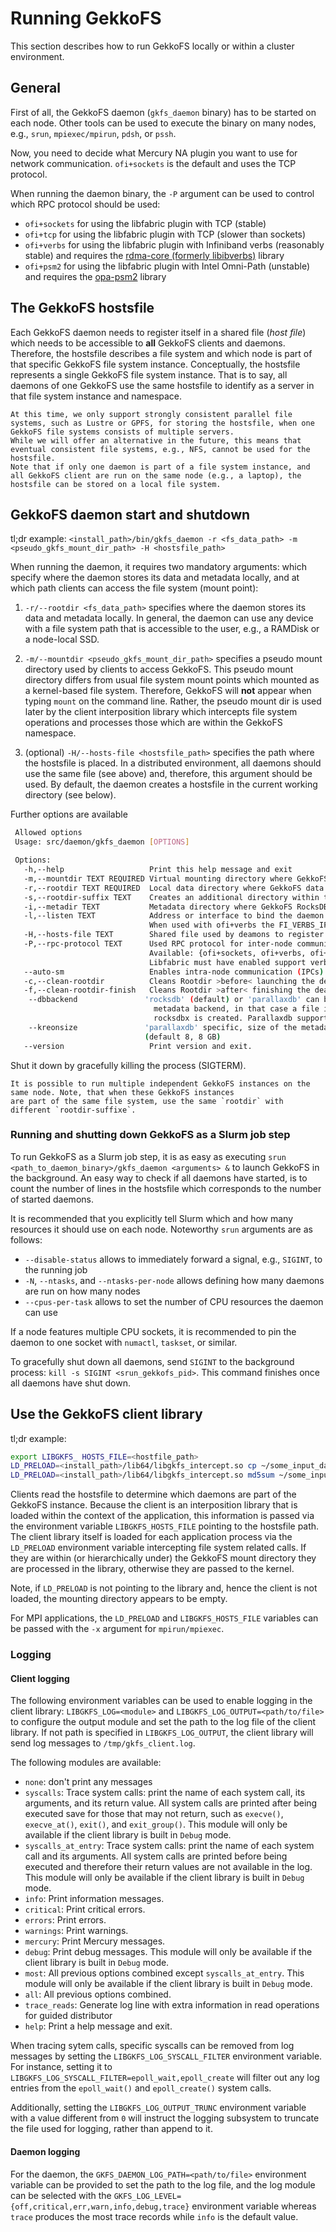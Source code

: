 # Running GekkoFS

This section describes how to run GekkoFS locally or within a cluster environment.

## General

First of all, the GekkoFS daemon (`gkfs_daemon` binary) has to be started on each node. Other tools can be used to
execute the binary on many nodes, e.g., `srun`,
`mpiexec/mpirun`, `pdsh`, or `pssh`.

Now, you need to decide what Mercury NA plugin you want to use for network communication.
`ofi+sockets` is the default and uses the TCP protocol.

When running the daemon binary, the `-P` argument can be used to control which RPC protocol should be used:

- `ofi+sockets` for using the libfabric plugin with TCP (stable)
- `ofi+tcp` for using the libfabric plugin with TCP (slower than sockets)
- `ofi+verbs` for using the libfabric plugin with Infiniband verbs (reasonably stable) and requires
  the [rdma-core (formerly libibverbs)](https://github.com/linux-rdma/rdma-core) library
- `ofi+psm2` for using the libfabric plugin with Intel Omni-Path (unstable) and requires
  the [opa-psm2](https://github.com/cornelisnetworks/opa-psm2>) library

## The GekkoFS hostsfile

Each GekkoFS daemon needs to register itself in a shared file (*host file*) which needs to be accessible to **all**
GekkoFS clients and daemons. Therefore, the hostsfile describes a file system and which node is part of that specific
GekkoFS file system instance. Conceptually, the hostsfile represents a single GekkoFS file system instance. That is to
say, all daemons of one GekkoFS use the same hostsfile to identify as a server in that file system instance and
namespace.

```{important}
At this time, we only support strongly consistent parallel file systems, such as Lustre or GPFS, for storing the hostsfile, when one GekkoFS file systems consists of multiple servers.
While we will offer an alternative in the future, this means that eventual consistent file systems, e.g., NFS, cannot be used for the hostsfile.
Note that if only one daemon is part of a file system instance, and all GekkoFS client are run on the same node (e.g., a laptop), the hostsfile can be stored on a local file system.
```

## GekkoFS daemon start and shutdown

tl;dr example: `<install_path>/bin/gkfs_daemon -r <fs_data_path> -m <pseudo_gkfs_mount_dir_path> -H <hostsfile_path>`

When running the daemon, it requires two mandatory arguments: which specify where the daemon stores its data and
metadata locally, and at which path clients can access the file system (mount point):

1. `-r/--rootdir <fs_data_path>` specifies where the daemon stores its data and metadata locally. In general, the daemon
   can use any device with a file system path that is accessible to the user, e.g., a RAMDisk or a node-local SSD.

2. `-m/--mountdir <pseudo_gkfs_mount_dir_path>` specifies a pseudo mount directory used by clients to access GekkoFS.
   This pseudo mount directory differs from usual file system mount points which mounted as a kernel-based file system.
   Therefore, GekkoFS will **not** appear when typing `mount` on the command line. Rather, the pseudo mount dir is used
   later by the client interposition library which intercepts file system operations and processes those which are
   within the GekkoFS namespace.

3. (optional) `-H/--hosts-file <hostsfile_path>` specifies the path where the hostsfile is placed. In a distributed
   environment, all daemons should use the same file (see above) and, therefore, this argument should be used. By
   default, the daemon creates a hostsfile in the current working directory (see below).

Further options are available

```bash
 Allowed options
 Usage: src/daemon/gkfs_daemon [OPTIONS]

 Options:
   -h,--help                   Print this help message and exit
   -m,--mountdir TEXT REQUIRED Virtual mounting directory where GekkoFS is available.
   -r,--rootdir TEXT REQUIRED  Local data directory where GekkoFS data for this daemon is stored.
   -s,--rootdir-suffix TEXT    Creates an additional directory within the rootdir, allowing multiple daemons on one node.
   -i,--metadir TEXT           Metadata directory where GekkoFS RocksDB data directory is located. If not set, rootdir is used.
   -l,--listen TEXT            Address or interface to bind the daemon to. Default: local hostname.
                               When used with ofi+verbs the FI_VERBS_IFACE environment variable is set accordingly which associates the verbs device with the network interface. In case FI_VERBS_IFACE is already defined, the argument is ignored. Default 'ib'.
   -H,--hosts-file TEXT        Shared file used by deamons to register their endpoints. (default './gkfs_hosts.txt')
   -P,--rpc-protocol TEXT      Used RPC protocol for inter-node communication.
                               Available: {ofi+sockets, ofi+verbs, ofi+psm2} for TCP, Infiniband, and Omni-Path, respectively. (Default ofi+sockets)
                               Libfabric must have enabled support verbs or psm2.
   --auto-sm                   Enables intra-node communication (IPCs) via the `na+sm` (shared memory) protocol, instead of using the RPC protocol. (Default off)
   -c,--clean-rootdir          Cleans Rootdir >before< launching the deamon
   -f,--clean-rootdir-finish   Cleans Rootdir >after< finishing the deamon
    --dbbackend               'rocksdb' (default) or 'parallaxdb' can be specified as
                                metadata backend, in that case a file in 'metadir' named
                                rocksdbx is created. Parallaxdb support is experimental.
    --kreonsize               'parallaxdb' specific, size of the metadata file in GB. Minimal is 8 GB
                              (default 8, 8 GB)
   --version                   Print version and exit.
````

Shut it down by gracefully killing the process (SIGTERM).

```{note}
It is possible to run multiple independent GekkoFS instances on the same node. Note, that when these GekkoFS instances
are part of the same file system, use the same `rootdir` with different `rootdir-suffixe`.
```

### Running and shutting down GekkoFS as a Slurm job step

To run GekkoFS as a Slurm job step, it is as easy as executing `srun <path_to_daemon_binary>/gkfs_daemon <arguments> &`
to launch GekkoFS in the background. An easy way to check if all daemons have started, is to count the number of lines
in the hostsfile which corresponds to the number of started daemons.

It is recommended that you explicitly tell Slurm which and how many resources it should use on each node.
Noteworthy `srun` arguments are as follows:

- `--disable-status` allows to immediately forward a signal, e.g., `SIGINT`, to the running job
- `-N`, `--ntasks`, and `--ntasks-per-node` allows defining how many daemons are run on how many nodes
- `--cpus-per-task` allows to set the number of CPU resources the daemon can use

If a node features multiple CPU sockets, it is recommended to pin the daemon to one socket with `numactl`, `taskset`, or
similar.

To gracefully shut down all daemons, send `SIGINT` to the background process: `kill -s SIGINT <srun_gekkofs_pid>`. This
command finishes once all daemons have shut down.

## Use the GekkoFS client library

tl;dr example:

```bash
export LIBGKFS_ HOSTS_FILE=<hostfile_path>
LD_PRELOAD=<install_path>/lib64/libgkfs_intercept.so cp ~/some_input_data <pseudo_gkfs_mount_dir_path>/some_input_data
LD_PRELOAD=<install_path>/lib64/libgkfs_intercept.so md5sum ~/some_input_data <pseudo_gkfs_mount_dir_path>/some_input_data
```

Clients read the hostsfile to determine which daemons are part of the GekkoFS instance. Because the client is an
interposition library that is loaded within the context of the application, this information is passed via the
environment variable `LIBGKFS_HOSTS_FILE` pointing to the hostsfile path. The client library itself is loaded for each
application process via the `LD_PRELOAD` environment variable intercepting file system related calls. If they are
within (or hierarchically under) the GekkoFS mount directory they are processed in the library, otherwise they are
passed to the kernel.

Note, if `LD_PRELOAD` is not pointing to the library and, hence the client is not loaded, the mounting directory appears
to be empty.

For MPI applications, the `LD_PRELOAD` and `LIBGKFS_HOSTS_FILE` variables can be passed with the `-x` argument
for `mpirun/mpiexec`.

### Logging

#### Client logging

The following environment variables can be used to enable logging in the client library: `LIBGKFS_LOG=<module>`
and `LIBGKFS_LOG_OUTPUT=<path/to/file>` to configure the output module and set the path to the log file of the client
library. If not path is specified in `LIBGKFS_LOG_OUTPUT`, the client library will send log messages
to `/tmp/gkfs_client.log`.

The following modules are available:

- `none`: don't print any messages
- `syscalls`: Trace system calls: print the name of each system call, its arguments, and its return value. All system
  calls are printed after being executed save for those that may not return, such as `execve()`,
  `execve_at()`, `exit()`, and `exit_group()`. This module will only be available if the client library is built
  in `Debug` mode.
- `syscalls_at_entry`: Trace system calls: print the name of each system call and its arguments. All system calls are
  printed before being executed and therefore their return values are not available in the log. This module will only be
  available if the client library is built in `Debug` mode.
- `info`: Print information messages.
- `critical`: Print critical errors.
- `errors`: Print errors.
- `warnings`: Print warnings.
- `mercury`: Print Mercury messages.
- `debug`: Print debug messages. This module will only be available if the client library is built in `Debug` mode.
- `most`: All previous options combined except `syscalls_at_entry`. This module will only be available if the client
  library is built in `Debug`
  mode.
- `all`: All previous options combined.
- `trace_reads`: Generate log line with extra information in read operations for guided distributor
- `help`: Print a help message and exit.

When tracing sytem calls, specific syscalls can be removed from log messages by setting the `LIBGKFS_LOG_SYSCALL_FILTER`
environment variable. For instance, setting it to `LIBGKFS_LOG_SYSCALL_FILTER=epoll_wait,epoll_create` will filter out
any log entries from the `epoll_wait()` and `epoll_create()` system calls.

Additionally, setting the `LIBGKFS_LOG_OUTPUT_TRUNC` environment variable with a value different from `0` will instruct
the logging subsystem to truncate the file used for logging, rather than append to it.

#### Daemon logging

For the daemon, the `GKFS_DAEMON_LOG_PATH=<path/to/file>` environment variable can be provided to set the path to the
log file, and the log module can be selected with the `GKFS_LOG_LEVEL={off,critical,err,warn,info,debug,trace}`
environment variable whereas `trace` produces the most trace records while `info` is the default value.